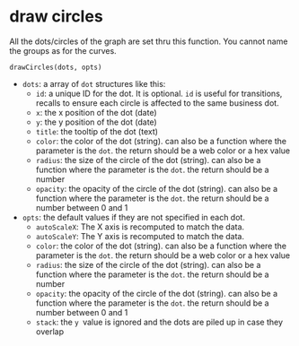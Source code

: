 # draw circles

All the dots/circles of the graph are set thru this function. You cannot name the groups as for the curves.

`drawCircles(dots, opts)`

* `dots`: a array of `dot` structures like this:
  * `id`: a unique ID for the dot. It is optional. `id` is useful for transitions, recalls to ensure each circle is affected to the same business dot.
  * `x`: the x position of the dot (date)
  * `y`: the y position of the dot (date)
  * `title`: the tooltip of the dot (text)
  * `color`: the color of the dot (string). can also be a function where the parameter is the `dot`. the return should be a web color or a hex value
  * `radius`: the size of the circle of the dot (string). can also be a function where the parameter is the `dot`. the return should be a number
  * `opacity`: the opacity of the circle of the dot (string). can also be a function where the parameter is the `dot`. the return should be a number between 0 and 1
* `opts`: the default values if they are not specified in each dot.
  * `autoScaleX`: The X axis is recomputed to match the data.
  * `autoScaleY`: The Y axis is recomputed to match the data.
  * `color`: the color of the dot (string). can also be a function where the parameter is the `dot`. the return should be a web color or a hex value
  * `radius`: the size of the circle of the dot (string). can also be a function where the parameter is the `dot`. the return should be a number
  * `opacity`: the opacity of the circle of the dot (string). can also be a function where the parameter is the `dot`. the return should be a number between 0 and 1
  * `stack`: the `y `value is ignored and the dots are piled up in case they overlap

